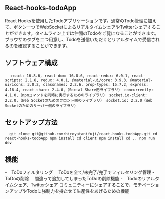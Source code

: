 ## React-hooks-todoApp
React Hooksを使用したTodoアプリケーションです。通常のTodo管理に加えて、ボタン一つでWebSocketによるリアルタイムシェアやTwitterシェアすることができます。タイムライン上では仲間のTodoをご覧になることができます。ブラウザのタブを二つ用意し、Todoを送信いただくとリアルタイムで受信されるのを確認することができます。

## ソフトウェア構成
`　 react: 16.8.6,
    react-dom: 16.8.6,
    react-redux: 6.0.1,
    react-scripts: 2.1.8,
    redux: 4.0.1,
    @material-ui/core: 3.9.3,
    @material-ui/icons: 3.0.2,
    classnames: 2.2.6,
    prop-types: 15.7.2,
    express: 4.16.4,
    react-share: 2.4.0,（Social Share用ライブラリ）
    concurrently: 4.1.0,（npmコマンドを同時に実行するためのライブラリ）
    socket.io-client: 2.2.0,（Web Socketのためのフロント側のライブラリ）
    socket.io: 2.2.0（Web Socketのためのサーバー側のライブラリ）
`
## セットアップ方法
`   git clone git@github.com:hiroyatanifuji/react-hooks-todoApp.git
    cd react-hooks-todoApp
    npm install
    cd client
    npm install
    cd ..
    npm run dev
`

## 機能
-　ToDoフィルタリング
　ToDoを全て/未完了/完了でフィルタリング管理
-　ToDoの削除
　間違って追加してしまったToDoの削除機能
-　Todoのリアルタイムシェア、Twitterシェア
  コミュニティーにシェアすることで、モチベーションアップやTodoに強制力を持たせて生産性をあげるための機能

